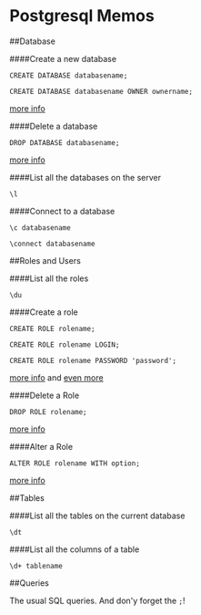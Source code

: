 Postgresql Memos
================

##Database

####Create a new database

`CREATE DATABASE databasename;`

`CREATE DATABASE databasename OWNER ownername;`

[more info](http://www.postgresql.org/docs/8.1/static/manage-ag-createdb.html)

####Delete a database

`DROP DATABASE databasename;`

[more info](http://www.postgresql.org/docs/8.2/static/sql-dropdatabase.html)

####List all the databases on the server

`\l`

####Connect to a database

`\c databasename`

`\connect databasename`

##Roles and Users

####List all the roles

`\du`

####Create a role

`CREATE ROLE rolename;`

`CREATE ROLE rolename LOGIN;`

`CREATE ROLE rolename PASSWORD 'password';`

[more info](http://www.postgresql.org/docs/8.1/static/sql-createrole.html) and [even more](http://www.postgresql.org/docs/9.1/static/role-attributes.html)

####Delete a Role

`DROP ROLE rolename;`

[more info](http://www.postgresql.org/docs/8.3/static/sql-droprole.html)

####Alter a Role

`ALTER ROLE rolename WITH option;`

[more info](http://www.postgresql.org/docs/9.1/static/sql-alterrole.html)

##Tables

####List all the tables on the current database

`\dt`

####List all the columns of a table

`\d+ tablename`

##Queries

The usual SQL queries. And don'y forget the `;`!

